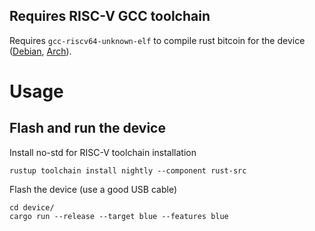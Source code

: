 ## Requires RISC-V GCC toolchain

Requires `gcc-riscv64-unknown-elf` to compile rust bitcoin for the device ([Debian](https://stackoverflow.com/questions/74231514/how-to-install-riscv32-unknown-elf-gcc-on-debian-based-linuxes), [Arch](https://aur.archlinux.org/riscv-gnu-toolchain-bin.git)).

# Usage

## Flash and run the device

Install no-std for RISC-V toolchain installation

```
rustup toolchain install nightly --component rust-src
```

Flash the device (use a good USB cable)

```
cd device/
cargo run --release --target blue --features blue
```
